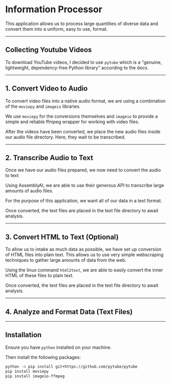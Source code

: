 # Information Processor
This application allows us to process large quantities of diverse data and convert them into a uniform, easy to use, format.

---

## Collecting Youtube Videos
To download YouTube videos, I decided to use `pytube` which is a "genuine, lightweight, dependency-free Python library" according to the docs.

---

## 1. Convert Video to Audio
To convert video files into a native audio format, we are using a combination of the `moviepy` and `imageio` libraries.

We use `moviepy` for the conversions themselves and `imageio` to provide a simple and reliable ffmpeg wrapper for working with video files.

After the videos have been converted, we place the new audio files inside our audio file directory. Here, they wait to be transcribed.

---

## 2. Transcribe Audio to Text
Once we have our audio files prepared, we now need to convert the audio to text

Using AssemblyAI, we are able to use their generous API to transcribe large amounts of audio files.

For the purpose of this application, we want all of our data in a text format.

Once converted, the text files are placed in the text file directory to await analysis.

---

## 3. Convert HTML to Text (Optional)
To allow us to intake as much data as possible, we have set up conversion of HTML files into plain text. This allows us to use very simple webscraping techniques to gather large amounts of data from the web.

Using the linux command `html2text`, we are able to easily convert the inner HTML of these files to plain text.

Once converted, the text files are placed in the text file directory to await analysis.

---

## 4. Analyze and Format Data (Text Files)

---

## Installation

Ensure you have `python` installed on your machine.

Then install the following packages:
```sh
python -m pip install git+https://github.com/pytube/pytube
pip install moviepy
pip install imageio-ffmpeg
```


